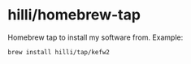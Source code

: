 # hilli/homebrew-tap

Homebrew tap to install my software from. Example:

```shell
brew install hilli/tap/kefw2
```

